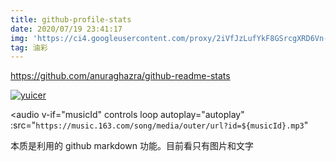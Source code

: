```yaml
---
title: github-profile-stats
date: 2020/07/19 23:41:17
img: 'https://ci4.googleusercontent.com/proxy/2iVfJzLufYkF8GSrcgXRD6Vn-qfA_GQFyBpi4uO0qsGuod31oy0UYYuP5Ws0PUbW787xFQT-FEDywZ8BhSDhMcaMWedQCQUESgYDmaeN-Ak4la2Y8RFLIo2L9Dm1vAQVJnC-UXjeNQUUKs1V8FPWYkFMeSKB0RGiuHY=s0-d-e1-ft#https://gallery.mailchimp.com/9d7ced8c4bbd6c2f238673f0f/images/564593a4-e918-4d30-b030-2c27f578a90d.png'
tag: 油彩
---
```


https://github.com/anuraghazra/github-readme-stats

[![yuicer](https://github-readme-stats.vercel.app/api?username=yuicer&show_icons=true&hide_title=true)](https://github.com/yuicer)

<audio
v-if="musicId"
controls
loop
autoplay="autoplay"
:src="`https://music.163.com/song/media/outer/url?id=${musicId}.mp3`"

> </audio>

本质是利用的 github markdown 功能。目前看只有图片和文字
